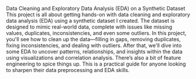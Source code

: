 Data Cleaning and Exploratory Data Analysis (EDA) on a Synthetic Dataset
This project is all about getting hands-on with data cleaning and exploratory data analysis (EDA) using a synthetic dataset I created. The dataset is designed to mimic real-world data, complete with issues like missing values, duplicates, inconsistencies, and even some outliers. In this project, you'll see how to clean up the data—filling in gaps, removing duplicates, fixing inconsistencies, and dealing with outliers. After that, we'll dive into some EDA to uncover patterns, relationships, and insights within the data using visualizations and correlation analysis. There’s also a bit of feature engineering to spice things up. This is a practical guide for anyone looking to sharpen their data preprocessing and EDA skills.

